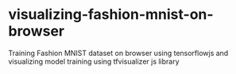 # visualizing-fashion-mnist-on-browser
Training Fashion MNIST dataset on browser using tensorflowjs and visualizing model training using tfvisualizer js library
